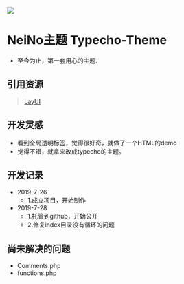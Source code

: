 ![](https://iph.href.lu/400x200?text=NeiNo)
# NeiNo主题 Typecho-Theme
- 至今为止，第一套用心的主题.
## 引用资源
> [LayUI](https://www.layui.com/ "LayUI")
## 开发灵感
- 看到全局透明标签，觉得很好奇，就做了一个HTML的demo
- 觉得不错，就拿来改成typecho的主题。
## 开发记录
+ 2019-7-26
    + 1.成立项目，开始制作
+ 2019-7-28
    + 1.托管到github，开始公开
    + 2.修复index目录没有循环的问题
## 尚未解决的问题
- Comments.php
- functions.php

